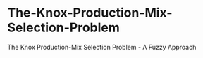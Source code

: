 # The-Knox-Production-Mix-Selection-Problem
The Knox Production-Mix Selection Problem - A Fuzzy Approach 
